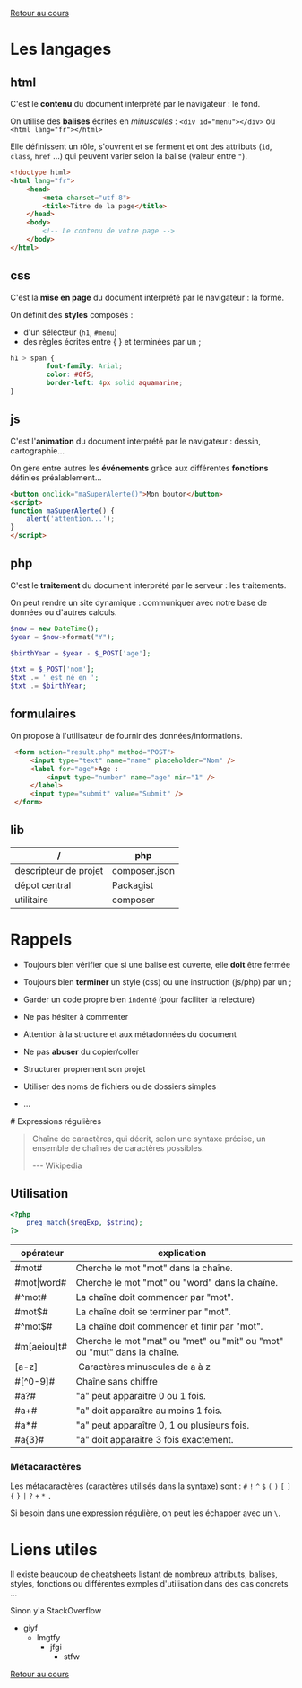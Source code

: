 [Retour au cours](../cours.md)

# Les langages

## html

C'est le __contenu__ du document interprété par le navigateur : le fond.

On utilise des __balises__ écrites en *minuscules* : `<div id="menu"></div>` ou `<html lang="fr"></html>`

Elle définissent un rôle, s'ouvrent et se ferment et ont des attributs (`id`, `class`, `href` ...) qui peuvent varier selon la balise (valeur entre `"`).

```html
<!doctype html>
<html lang="fr">
    <head>
        <meta charset="utf-8">
        <title>Titre de la page</title>
    </head>
    <body>
        <!-- Le contenu de votre page -->
    </body>
</html>
```

## css

C'est la __mise en page__ du document interprété par le navigateur : la forme.

On définit des __styles__ composés :
* d'un sélecteur (`h1`, `#menu`)
* des règles écrites entre { } et terminées par un ;

```css
h1 > span {
         font-family: Arial;
         color: #0f5;
         border-left: 4px solid aquamarine;
}
```

## js

C'est l'__animation__ du document interprété par le navigateur : dessin, cartographie...

On gère entre autres les __événements__ grâce aux différentes __fonctions__ définies préalablement...

```html
<button onclick="maSuperAlerte()">Mon bouton</button>
<script>
function maSuperAlerte() {
    alert('attention...');
}
</script>
```

## php

C'est le __traitement__ du document interprété par le serveur : les traitements.

On peut rendre un site dynamique : communiquer avec notre base de données ou d'autres calculs.

```php
$now = new DateTime();
$year = $now->format("Y");

$birthYear = $year - $_POST['age'];

$txt = $_POST['nom'];
$txt .= ' est né en ';
$txt .= $birthYear;
```

## formulaires

On propose à l'utilisateur de fournir des données/informations.

```html
 <form action="result.php" method="POST">
     <input type="text" name="name" placeholder="Nom" />
     <label for="age">Age :
         <input type="number" name="age" min="1" />
     </label>
     <input type="submit" value="Submit" />
 </form>
```

## lib

| / | php |
| --- | --- |
| descripteur de projet | composer.json |
| dépot central | Packagist |
| utilitaire | composer |

# Rappels

- Toujours bien vérifier que si une balise est ouverte, elle __doit__ être fermée

- Toujours bien __terminer__ un style (css) ou une instruction (js/php) par un ;

- Garder un code propre bien `indenté` (pour faciliter la relecture)

- Ne pas hésiter à commenter

- Attention à la structure et aux métadonnées du document

- Ne pas __abuser__ du copier/coller

- Structurer proprement son projet

- Utiliser des noms de fichiers ou de dossiers simples

- ...

# Expressions régulières

> Chaîne de caractères, qui décrit, selon une syntaxe précise, un ensemble de chaînes de caractères possibles.
>
> --- Wikipedia

## Utilisation

```php
<?php
    preg_match($regExp, $string);
?>
```

| opérateur | explication |
| --- | --- |
| #mot# | Cherche le mot "mot" dans la chaîne. |
| #mot&#124;word# | Cherche le mot "mot" ou "word" dans la chaîne. |
| #^mot# | La chaîne doit commencer par "mot". |
| #mot$# | La chaîne doit se terminer par "mot". |
| #^mot$# | La chaîne doit commencer et finir par "mot". |
| #m[aeiou]t# | Cherche le mot "mat" ou "met" ou "mit" ou "mot" ou "mut" dans la chaîne. |
| [a-z] | Caractères minuscules de a à z |
| #[^0-9]# | Chaîne sans chiffre |
| #a?# | "a" peut apparaître 0 ou 1 fois. |
| #a+# | "a" doit apparaître au moins 1 fois. |
| #a*# | "a" peut apparaître 0, 1 ou plusieurs fois. |
| #a{3}# | "a" doit apparaître 3 fois exactement. |


### Métacaractères

Les métacaractères (caractères utilisés dans la syntaxe) sont :
`#` `!` `^` `$` `(` `)` `[` `]` `{` `}` `|` `?` `+` `*` `.`

Si besoin dans une expression régulière, on peut les échapper avec un `\`.

# Liens utiles

Il existe beaucoup de cheatsheets listant de nombreux attributs, balises, styles, fonctions ou différentes exmples d'utilisation dans des cas concrets ...

Sinon y'a StackOverflow

* giyf
    - lmgtfy
        + jfgi
            * stfw

[Retour au cours](../cours.md)
